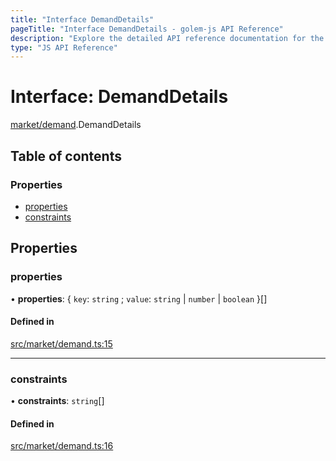 ```yaml
---
title: "Interface DemandDetails"
pageTitle: "Interface DemandDetails - golem-js API Reference"
description: "Explore the detailed API reference documentation for the Interface DemandDetails within the golem-js SDK for the Golem Network."
type: "JS API Reference"
---
```

# Interface: DemandDetails

[market/demand](../modules/market_demand).DemandDetails

## Table of contents

### Properties

- [properties](market_demand.DemandDetails#properties)
- [constraints](market_demand.DemandDetails#constraints)

## Properties

### properties

• **properties**: \{ `key`: `string` ; `value`: `string` \| `number` \| `boolean`  }[]

#### Defined in

[src/market/demand.ts:15](https://github.com/golemfactory/golem-js/blob/e7b6d14/src/market/demand.ts#L15)

___

### constraints

• **constraints**: `string`[]

#### Defined in

[src/market/demand.ts:16](https://github.com/golemfactory/golem-js/blob/e7b6d14/src/market/demand.ts#L16)
